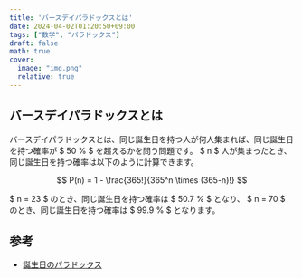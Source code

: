 ```yaml
---
title: 'バースデイパラドックスとは'
date: 2024-04-02T01:20:50+09:00
tags: ["数学", "パラドックス"]
draft: false
math: true
cover:
  image: "img.png"
  relative: true
---
```


## バースデイパラドックスとは
バースデイパラドックスとは、同じ誕生日を持つ人が何人集まれば、同じ誕生日を持つ確率が $ 50 \% $ を超えるかを問う問題です。
$ n $ 人が集まったとき、同じ誕生日を持つ確率は以下のように計算できます。

$$ P(n) = 1 - \frac{365!}{365^n \times (365-n)!} $$

$ n = 23 $ のとき、同じ誕生日を持つ確率は $ 50.7 \% $ となり、 $ n = 70 $ のとき、同じ誕生日を持つ確率は $ 99.9 \% $ となります。

## 参考
- [誕生日のパラドックス](https://ja.wikipedia.org/wiki/%E8%AA%95%E7%94%9F%E6%97%A5%E3%81%AE%E3%83%91%E3%83%A9%E3%83%89%E3%83%83%E3%82%AF%E3%82%B9)
